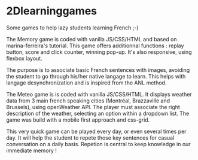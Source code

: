 # 2Dlearninggames
Some games to help lazy students learning French ;-)


The Memory game is coded with vanilla JS/CSS/HTML and based on marina-ferreira's tutorial.
This game offers additionnal functions : replay button, score and click counter, winning pop-up. 
It's also responsive, using flexbox layout.

The purpose is to associate basic French sentences with images, avoiding the student to go through his/her native langage to learn. 
This helps with langage desynchronization and is inspired from the ANL method.


The Meteo game is is coded with vanilla JS/CSS/HTML.
It displays weather data from 3 main french speaking cities (Montréal, Brazzaville and Brussels), using openWeather API. 
The player must associate the right description of the weather, selecting an option within a dropdown list. 
The game was build with a mobile first approach and css-grid.

This very quick game can be played every day, or even several times per day. 
It will help the student to repete those key sentences for casual conversation on a daily basis.
Repetion is central to keep knowledge in our immediate memory !

